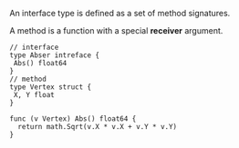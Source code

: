 An interface type is defined as a set of method signatures.

A method is a function with a special **receiver** argument.

```
// interface
type Abser intreface {
 Abs() float64
}
// method
type Vertex struct {
 X, Y float
}

func (v Vertex) Abs() float64 {
  return math.Sqrt(v.X * v.X + v.Y * v.Y)
}

```